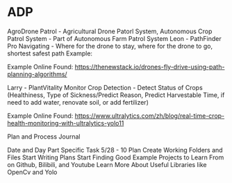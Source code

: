 # ADP
AgroDrone Patrol - Agricultural Drone Patorl System, Autonomous Crop Patrol System - Part of Autonomous Farm Patrol System
Leon - PathFinder Pro
Navigating - Where for the drone to stay, where for the drone to go, shortest safest path
Example:

Example Online Found:
https://thenewstack.io/drones-fly-drive-using-path-planning-algorithms/

Larry - PlantVitality Monitor
Crop Detection - Detect Status of Crops (Healthiness, Type of Sickness/Predict Reason, Predict Harvestable Time, if need to add water, renovate soil, or add fertilizer)

Example Online Found:
https://www.ultralytics.com/zh/blog/real-time-crop-health-monitoring-with-ultralytics-yolo11

Plan and Process Journal

Date and Day
Part
Specific Task
5/28 - 10
Plan
Create Working Folders and Files
Start Writing Plans
Start Finding Good Example Projects to Learn From on Github, Bilibili, and Youtube
Learn More About Useful Libraries like OpenCv and Yolo

